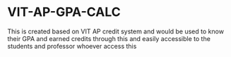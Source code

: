 # VIT-AP-GPA-CALC
This is created based on VIT AP credit system and would be used to know their GPA and earned credits through this and easily accessible to the students and professor whoever access this
